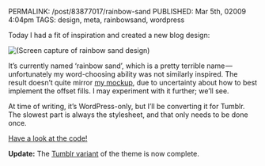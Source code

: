 PERMALINK: /post/83877017/rainbow-sand
PUBLISHED: Mar 5th, 02009 4:04pm
TAGS: design, meta, rainbowsand, wordpress

Today I had a fit of inspiration and created a new blog design: 

![(Screen capture of rainbow sand design)][rsimg]

 [rsimg]: http://img.photobucket.com/albums/v240/stilist/Miscellaneous/rainbowsand.jpg

It’s currently named ‘rainbow sand’, which is a pretty terrible
name — unfortunately my word-choosing ability was not similarly inspired. The
result doesn’t quite mirror [my mockup][mockup], due to uncertainty about how
to best implement the offset fills. I may experiment with it further; we’ll
see.

 [mockup]: http://flickr.com/photos/stilist/3330507725/ "See mockup on Flickr"

At time of writing, it’s WordPress-only, but I’ll be converting it for Tumblr.
The slowest part is always the stylesheet, and that only needs to be done once.

[Have a look at the code!][rsgit]

 [rsgit]: http://github.com/stilist/ratafiacurrant/tree/master/themes/rainbowsand-wp

**Update:** The [Tumblr variant][rstgit] of the theme is now complete.

 [rstgit]: http://github.com/stilist/ratafiacurrant/tree/master/themes/rainbowsand
